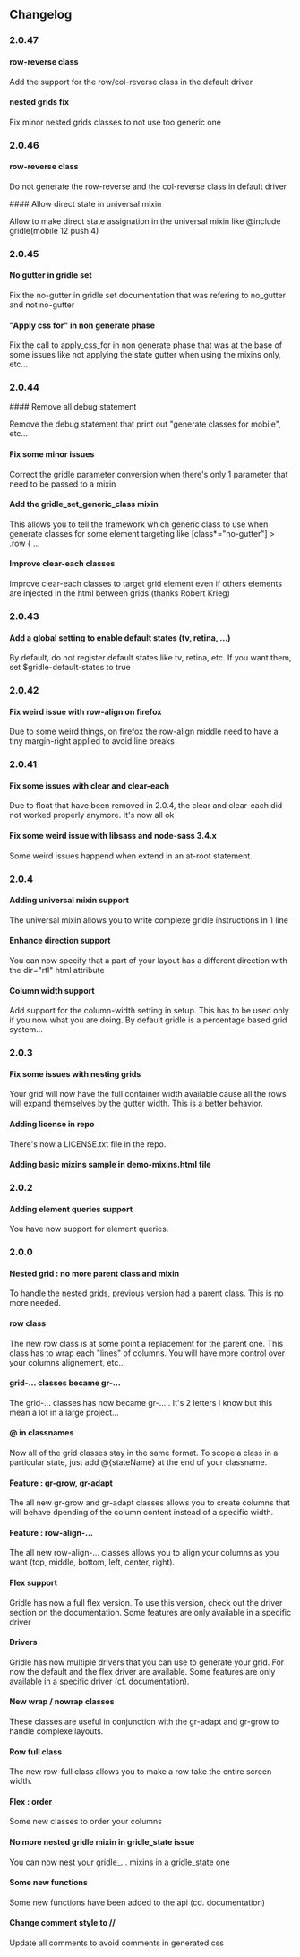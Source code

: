 ## Changelog

### 2.0.47

#### row-reverse class

Add the support for the row/col-reverse class in the default driver

#### nested grids fix

Fix minor nested grids classes to not use too generic one

### 2.0.46

#### row-reverse class

Do not generate the row-reverse and the col-reverse class in default driver

#### Allow direct state in universal mixin

Allow to make direct state assignation in the universal mixin like @include gridle(mobile 12 push 4)

### 2.0.45

#### No gutter in gridle set

Fix the no-gutter in gridle set documentation that was refering to no_gutter and not no-gutter

#### "Apply css for" in non generate phase

Fix the call to apply_css_for in non generate phase that was at the base of some issues like not applying the state gutter when using the mixins only, etc...

### 2.0.44

#### Remove all debug statement

Remove the debug statement that print out "generate classes for mobile", etc...

#### Fix some minor issues

Correct the gridle parameter conversion when there's only 1 parameter that need to be passed to a mixin

#### Add the gridle_set_generic_class mixin

This allows you to tell the framework which generic class to use when generate classes for some element targeting like [class*="no-gutter"] > .row { ...

#### Improve clear-each classes

Improve clear-each classes to target grid element even if others elements are injected in the html between grids (thanks Robert Krieg)

### 2.0.43

#### Add a global setting to enable default states (tv, retina, ...)

By default, do not register default states like tv, retina, etc. If you want them, set $gridle-default-states to true

### 2.0.42

#### Fix weird issue with row-align on firefox

Due to some weird things, on firefox the row-align middle need to have a tiny margin-right applied to avoid line breaks

### 2.0.41

#### Fix some issues with clear and clear-each

Due to float that have been removed in 2.0.4, the clear and clear-each did not worked properly anymore. It's now all ok

#### Fix some weird issue with libsass and node-sass 3.4.x

Some weird issues happend when extend in an at-root statement.

### 2.0.4

#### Adding universal mixin support

The universal mixin allows you to write complexe gridle instructions in 1 line

#### Enhance direction support

You can now specify that a part of your layout has a different direction with the dir="rtl" html attribute

#### Column width support

Add support for the column-width setting in setup. This has to be used only if you now what you are doing. By default gridle is a percentage based grid system...

### 2.0.3

#### Fix some issues with nesting grids

Your grid will now have the full container width available cause all the rows will expand themselves by the gutter width. This is a better behavior.

#### Adding license in repo

There's now a LICENSE.txt file in the repo.

#### Adding basic mixins sample in demo-mixins.html file


### 2.0.2

#### Adding element queries support

You have now support for element queries.

### 2.0.0

#### Nested grid : no more parent class and mixin

To handle the nested grids, previous version had a parent class. This is no more needed.

#### row class

The new row class is at some point a replacement for the parent one. This class has to wrap each "lines" of columns. You will have more control over your columns alignement, etc...

#### grid-... classes became gr-...

The grid-... classes has now became gr-... . It's 2 letters I know but this mean a lot in a large project...

#### @ in classnames

Now all of the grid classes stay in the same format. To scope a class in a particular state, just add @{stateName} at the end of your classname.

#### Feature : gr-grow, gr-adapt

The all new gr-grow and gr-adapt classes allows you to create columns that will behave dpending of the column content instead of a specific width.

#### Feature : row-align-...

The all new row-align-... classes allows you to align your columns as you want (top, middle, bottom, left, center, right).

#### Flex support

Gridle has now a full flex version. To use this version, check out the driver section on the documentation. Some features are only available in a specific driver

#### Drivers

Gridle has now multiple drivers that you can use to generate your grid. For now the default and the flex driver are available. Some features are only available in a specific driver (cf. documentation).

#### New wrap / nowrap classes

These classes are useful in conjunction with the gr-adapt and gr-grow to handle complexe layouts.

#### Row full class

The new row-full class allows you to make a row take the entire screen width.

#### Flex : order

Some new classes to order your columns

#### No more nested gridle mixin in gridle_state issue

You can now nest your gridle_... mixins in a gridle_state one

#### Some new functions

Some new functions have been added to the api (cd. documentation)

#### Change comment style to //

Update all comments to avoid comments in generated css
